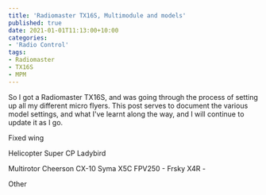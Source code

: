 ```yaml
---
title: 'Radiomaster TX16S, Multimodule and models'
published: true
date: 2021-01-01T11:13:00+10:00
categories:
- 'Radio Control'
tags:
- Radiomaster
- TX16S
- MPM
---
```


So I got a Radiomaster TX16S, and was going through the process of setting up all my different micro flyers. This post serves to document the various model settings, and what I've learnt along the way, and I will continue to update it as I go.

Fixed wing

Helicopter
Super CP
Ladybird

Multirotor
Cheerson CX-10
Syma X5C
FPV250 - Frsky X4R - 

Other
